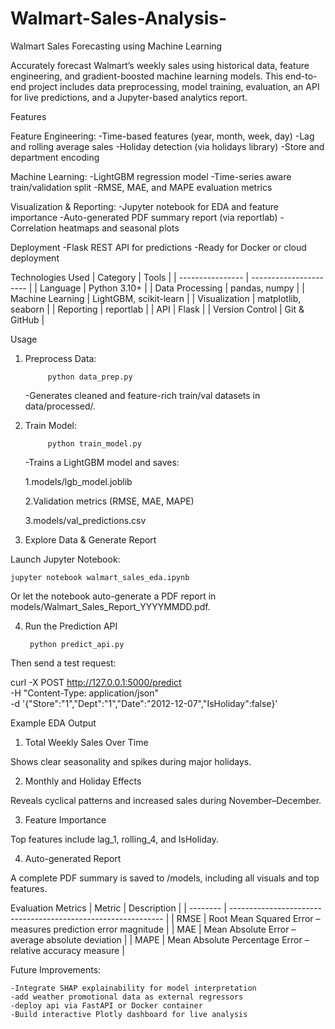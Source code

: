 # Walmart-Sales-Analysis-
Walmart Sales Forecasting using Machine Learning

Accurately forecast Walmart’s weekly sales using historical data, feature engineering, and gradient-boosted machine learning models.
This end-to-end project includes data preprocessing, model training, evaluation, an API for live predictions, and a Jupyter-based analytics report.

Features

Feature Engineering:
  -Time-based features (year, month, week, day)
  -Lag and rolling average sales
  -Holiday detection (via holidays library)
  -Store and department encoding

Machine Learning:
  -LightGBM regression model
  -Time-series aware train/validation split
  -RMSE, MAE, and MAPE evaluation metrics

Visualization & Reporting:
  -Jupyter notebook for EDA and feature importance
  -Auto-generated PDF summary report (via reportlab)
  -Correlation heatmaps and seasonal plots

Deployment
  -Flask REST API for predictions
  -Ready for Docker or cloud deployment

Technologies Used
| Category         | Tools                  |
| ---------------- | ---------------------- |
| Language         | Python 3.10+           |
| Data Processing  | pandas, numpy          |
| Machine Learning | LightGBM, scikit-learn |
| Visualization    | matplotlib, seaborn    |
| Reporting        | reportlab              |
| API              | Flask                  |
| Version Control  | Git & GitHub           |

Usage
1. Preprocess Data:

   
   			python data_prep.py

     -Generates cleaned and feature-rich train/val datasets in data/processed/.

2. Train Model:
   
   			python train_model.py
   
   -Trains a LightGBM model and saves:

      1.models/lgb_model.joblib

      2.Validation metrics (RMSE, MAE, MAPE)

      3.models/val_predictions.csv

4. Explore Data & Generate Report

Launch Jupyter Notebook:

    jupyter notebook walmart_sales_eda.ipynb


Or let the notebook auto-generate a PDF report in models/Walmart_Sales_Report_YYYYMMDD.pdf.

4. Run the Prediction API
  
  
   		python predict_api.py


Then send a test request:

curl -X POST http://127.0.0.1:5000/predict \
     -H "Content-Type: application/json" \
     -d '{"Store":"1","Dept":"1","Date":"2012-12-07","IsHoliday":false}'


Example EDA Output

1. Total Weekly Sales Over Time


Shows clear seasonality and spikes during major holidays.

2. Monthly and Holiday Effects


Reveals cyclical patterns and increased sales during November–December.

3. Feature Importance

   
Top features include lag_1, rolling_4, and IsHoliday.

4. Auto-generated Report

   
A complete PDF summary is saved to /models, including all visuals and top features.

Evaluation Metrics 
| Metric   | Description                                                   |
| -------- | ------------------------------------------------------------- |
| RMSE | Root Mean Squared Error – measures prediction error magnitude |
| MAE  | Mean Absolute Error – average absolute deviation              |
| MAPE | Mean Absolute Percentage Error – relative accuracy measure    |

Future Improvements:


	-Integrate SHAP explainability for model interpretation 
	-add weather promotional data as external regressors 
	-deploy api via FastAPI or Docker container 
	-Build interactive Plotly dashboard for live analysis


